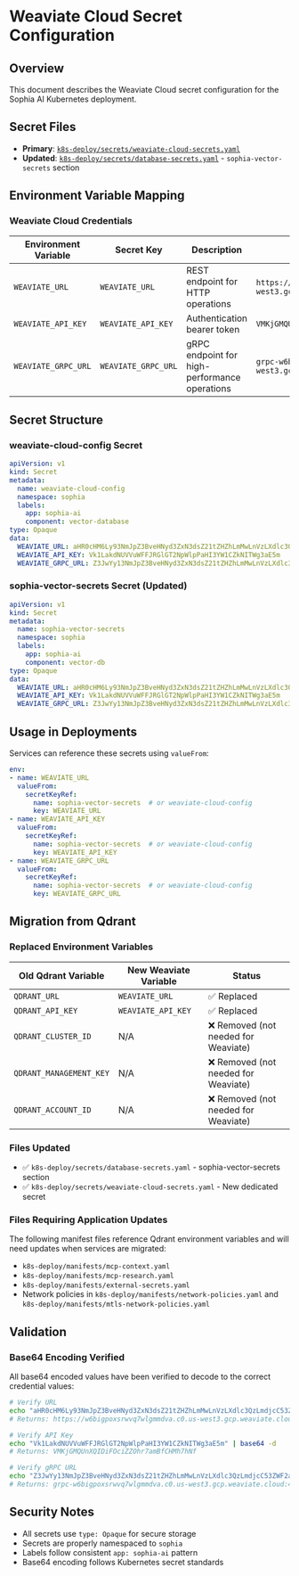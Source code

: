 # Weaviate Cloud Secret Configuration

## Overview
This document describes the Weaviate Cloud secret configuration for the Sophia AI Kubernetes deployment.

## Secret Files
- **Primary**: [`k8s-deploy/secrets/weaviate-cloud-secrets.yaml`](weaviate-cloud-secrets.yaml)
- **Updated**: [`k8s-deploy/secrets/database-secrets.yaml`](database-secrets.yaml) - `sophia-vector-secrets` section

## Environment Variable Mapping

### Weaviate Cloud Credentials
| Environment Variable | Secret Key | Description | Example Value |
|---------------------|------------|-------------|---------------|
| `WEAVIATE_URL` | `WEAVIATE_URL` | REST endpoint for HTTP operations | `https://w6bigpoxsrwvq7wlgmmdva.c0.us-west3.gcp.weaviate.cloud` |
| `WEAVIATE_API_KEY` | `WEAVIATE_API_KEY` | Authentication bearer token | `VMKjGMQUnXQIDiFOciZZOhr7amBfCHMh7hNf` |
| `WEAVIATE_GRPC_URL` | `WEAVIATE_GRPC_URL` | gRPC endpoint for high-performance operations | `grpc-w6bigpoxsrwvq7wlgmmdva.c0.us-west3.gcp.weaviate.cloud:443` |

## Secret Structure

### weaviate-cloud-config Secret
```yaml
apiVersion: v1
kind: Secret
metadata:
  name: weaviate-cloud-config
  namespace: sophia
  labels:
    app: sophia-ai
    component: vector-database
type: Opaque
data:
  WEAVIATE_URL: aHR0cHM6Ly93NmJpZ3BveHNyd3ZxN3dsZ21tZHZhLmMwLnVzLXdlc3QzLmdjcC53ZWF2aWF0ZS5jbG91ZA==
  WEAVIATE_API_KEY: Vk1LakdNUVVuWFFJRGlGT2NpWlpPaHI3YW1CZkNITWg3aE5m
  WEAVIATE_GRPC_URL: Z3JwYy13NmJpZ3BveHNyd3ZxN3dsZ21tZHZhLmMwLnVzLXdlc3QzLmdjcC53ZWF2aWF0ZS5jbG91ZDo0NDM=
```

### sophia-vector-secrets Secret (Updated)
```yaml
apiVersion: v1
kind: Secret
metadata:
  name: sophia-vector-secrets
  namespace: sophia
  labels:
    app: sophia-ai
    component: vector-db
type: Opaque
data:
  WEAVIATE_URL: aHR0cHM6Ly93NmJpZ3BveHNyd3ZxN3dsZ21tZHZhLmMwLnVzLXdlc3QzLmdjcC53ZWF2aWF0ZS5jbG91ZA==
  WEAVIATE_API_KEY: Vk1LakdNUVVuWFFJRGlGT2NpWlpPaHI3YW1CZkNITWg3aE5m
  WEAVIATE_GRPC_URL: Z3JwYy13NmJpZ3BveHNyd3ZxN3dsZ21tZHZhLmMwLnVzLXdlc3QzLmdjcC53ZWF2aWF0ZS5jbG91ZDo0NDM=
```

## Usage in Deployments

Services can reference these secrets using `valueFrom`:

```yaml
env:
- name: WEAVIATE_URL
  valueFrom:
    secretKeyRef:
      name: sophia-vector-secrets  # or weaviate-cloud-config
      key: WEAVIATE_URL
- name: WEAVIATE_API_KEY
  valueFrom:
    secretKeyRef:
      name: sophia-vector-secrets  # or weaviate-cloud-config
      key: WEAVIATE_API_KEY
- name: WEAVIATE_GRPC_URL
  valueFrom:
    secretKeyRef:
      name: sophia-vector-secrets  # or weaviate-cloud-config
      key: WEAVIATE_GRPC_URL
```

## Migration from Qdrant

### Replaced Environment Variables
| Old Qdrant Variable | New Weaviate Variable | Status |
|-------------------|---------------------|--------|
| `QDRANT_URL` | `WEAVIATE_URL` | ✅ Replaced |
| `QDRANT_API_KEY` | `WEAVIATE_API_KEY` | ✅ Replaced |
| `QDRANT_CLUSTER_ID` | N/A | ❌ Removed (not needed for Weaviate) |
| `QDRANT_MANAGEMENT_KEY` | N/A | ❌ Removed (not needed for Weaviate) |
| `QDRANT_ACCOUNT_ID` | N/A | ❌ Removed (not needed for Weaviate) |

### Files Updated
- ✅ `k8s-deploy/secrets/database-secrets.yaml` - sophia-vector-secrets section
- ✅ `k8s-deploy/secrets/weaviate-cloud-secrets.yaml` - New dedicated secret

### Files Requiring Application Updates
The following manifest files reference Qdrant environment variables and will need updates when services are migrated:
- `k8s-deploy/manifests/mcp-context.yaml`
- `k8s-deploy/manifests/mcp-research.yaml`
- `k8s-deploy/manifests/external-secrets.yaml`
- Network policies in `k8s-deploy/manifests/network-policies.yaml` and `k8s-deploy/manifests/mtls-network-policies.yaml`

## Validation

### Base64 Encoding Verified
All base64 encoded values have been verified to decode to the correct credential values:

```bash
# Verify URL
echo "aHR0cHM6Ly93NmJpZ3BveHNyd3ZxN3dsZ21tZHZhLmMwLnVzLXdlc3QzLmdjcC53ZWF2aWF0ZS5jbG91ZA==" | base64 -d
# Returns: https://w6bigpoxsrwvq7wlgmmdva.c0.us-west3.gcp.weaviate.cloud

# Verify API Key
echo "Vk1LakdNUVVuWFFJRGlGT2NpWlpPaHI3YW1CZkNITWg3aE5m" | base64 -d  
# Returns: VMKjGMQUnXQIDiFOciZZOhr7amBfCHMh7hNf

# Verify gRPC URL
echo "Z3JwYy13NmJpZ3BveHNyd3ZxN3dsZ21tZHZhLmMwLnVzLXdlc3QzLmdjcC53ZWF2aWF0ZS5jbG91ZDo0NDM=" | base64 -d
# Returns: grpc-w6bigpoxsrwvq7wlgmmdva.c0.us-west3.gcp.weaviate.cloud:443
```

## Security Notes
- All secrets use `type: Opaque` for secure storage
- Secrets are properly namespaced to `sophia`
- Labels follow consistent `app: sophia-ai` pattern
- Base64 encoding follows Kubernetes secret standards